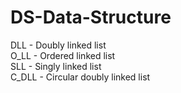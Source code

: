 # DS-Data-Structure
DLL - Doubly linked list\
O_LL - Ordered linked list\
SLL - Singly linked list\
C_DLL - Circular doubly linked list
